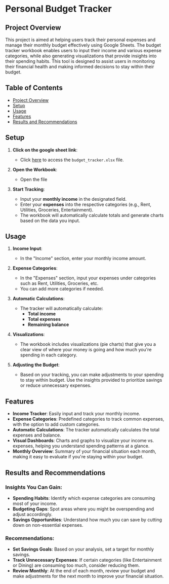 # Personal Budget Tracker

## Project Overview

This project is aimed at helping users track their personal expenses and manage their monthly budget effectively using Google Sheets. The budget tracker workbook enables users to input their income and various expense categories, while also generating visualizations that provide insights into their spending habits. This tool is designed to assist users in monitoring their financial health and making informed decisions to stay within their budget.

## Table of Contents

- [Project Overview](#project-overview)
- [Setup](#setup)
- [Usage](#usage)
- [Features](#features)
- [Results and Recommendations](#results-and-recommendations)

## Setup

1. **Click on the google sheet link**:
   - Click [here](https://docs.google.com/spreadsheets/d/1fLUh8aUG6Nj7l6QZyRzyvnzQl0UxGdoHUqFOnuIjQbs/edit?gid=0#gid=0) to access the `budget_tracker.xlsx` file.

2. **Open the Workbook**:
   - Open the file

3. **Start Tracking**:
   - Input your **monthly income** in the designated field.
   - Enter your **expenses** into the respective categories (e.g., Rent, Utilities, Groceries, Entertainment).
   - The workbook will automatically calculate totals and generate charts based on the data you input.

## Usage

1. **Income Input**:
   - In the "Income" section, enter your monthly income amount.

2. **Expense Categories**:
   - In the "Expenses" section, input your expenses under categories such as Rent, Utilities, Groceries, etc.
   - You can add more categories if needed.

3. **Automatic Calculations**:
   - The tracker will automatically calculate:
     - **Total income**
     - **Total expenses**
     - **Remaining balance**

4. **Visualizations**:
   - The workbook includes visualizations (pie charts) that give you a clear view of where your money is going and how much you're spending in each category.

5. **Adjusting the Budget**:
   - Based on your tracking, you can make adjustments to your spending to stay within budget. Use the insights provided to prioritize savings or reduce unnecessary expenses.

## Features

- **Income Tracker**: Easily input and track your monthly income.
- **Expense Categories**: Predefined categories to track common expenses, with the option to add custom categories.
- **Automatic Calculations**: The tracker automatically calculates the total expenses and balance.
- **Visual Dashboards**: Charts and graphs to visualize your income vs. expenses, helping you understand spending patterns at a glance.
- **Monthly Overview**: Summary of your financial situation each month, making it easy to evaluate if you're staying within your budget.

## Results and Recommendations

### Insights You Can Gain:

- **Spending Habits**: Identify which expense categories are consuming most of your income.
- **Budgeting Gaps**: Spot areas where you might be overspending and adjust accordingly.
- **Savings Opportunities**: Understand how much you can save by cutting down on non-essential expenses.

### Recommendations:

- **Set Savings Goals**: Based on your analysis, set a target for monthly savings.
- **Track Unnecessary Expenses**: If certain categories (like Entertainment or Dining) are consuming too much, consider reducing them.
- **Review Monthly**: At the end of each month, review your budget and make adjustments for the next month to improve your financial situation.
